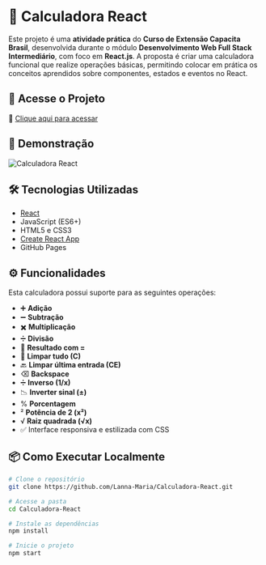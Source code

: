 # 🧮 Calculadora React

Este projeto é uma **atividade prática** do **Curso de Extensão Capacita Brasil**, desenvolvida durante o módulo **Desenvolvimento Web Full Stack Intermediário**, com foco em **React.js**. A proposta é criar uma calculadora funcional que realize operações básicas, permitindo colocar em prática os conceitos aprendidos sobre componentes, estados e eventos no React.

## 🚀 Acesse o Projeto

🔗 [Clique aqui para acessar](https://Lanna-Maria.github.io/Calculadora-React)

## 📸 Demonstração

<img src="https://github.com/user-attachments/assets/cae857de-f729-4ed9-b179-9bde56563074" alt="Calculadora React" style="max-width: 100%; height: auto;" />


## 🛠 Tecnologias Utilizadas

- [React](https://reactjs.org/)
- JavaScript (ES6+)
- HTML5 e CSS3
- [Create React App](https://create-react-app.dev/)
- GitHub Pages

## ⚙️ Funcionalidades

Esta calculadora possui suporte para as seguintes operações:

- ➕ **Adição**
- ➖ **Subtração**
- ✖️ **Multiplicação**
- ➗ **Divisão**
- 🟰 **Resultado com =**
- 🧹 **Limpar tudo (C)**
- 🔙 **Limpar última entrada (CE)**
- ⌫ **Backspace**
- ➗ **Inverso (1/x)**
- 📉 **Inverter sinal (±)**
- % **Porcentagem**
- ² **Potência de 2 (x²)**
- √ **Raiz quadrada (√x)**
- ✅ Interface responsiva e estilizada com CSS

## 📦 Como Executar Localmente

```bash
# Clone o repositório
git clone https://github.com/Lanna-Maria/Calculadora-React.git

# Acesse a pasta
cd Calculadora-React

# Instale as dependências
npm install

# Inicie o projeto
npm start

